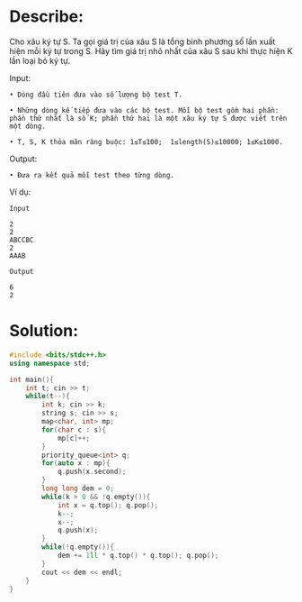 # Describe: 

Cho xâu ký tự S. Ta gọi giá trị của xâu S là tổng bình phương số lần xuất hiện mỗi ký tự trong S. Hãy tìm giá trị nhỏ nhất của xâu S sau khi thực hiện K lần loại bỏ ký tự.

Input:

    • Dòng đầu tiên đưa vào số lượng bộ test T.

    • Những dòng kế tiếp đưa vào các bộ test. Mỗi bộ test gồm hai phần: phần thứ nhất là số K; phần thứ hai là một xâu ký tự S được viết trên một dòng.

    • T, S, K thỏa mãn ràng buộc: 1≤T≤100;  1≤length(S)≤10000; 1≤K≤1000.

Output:

    • Đưa ra kết quả mỗi test theo từng dòng.

Ví dụ:

```text
Input

2
2
ABCCBC
2
AAAB
```

```text
Output

6
2
```

# Solution:

```C++
#include <bits/stdc++.h>
using namespace std;

int main(){
    int t; cin >> t;
    while(t--){
        int k; cin >> k;
        string s; cin >> s;
        map<char, int> mp;
        for(char c : s){
            mp[c]++;
        }
        priority_queue<int> q;
        for(auto x : mp){
            q.push(x.second);
        }
        long long dem = 0;
        while(k > 0 && !q.empty()){
            int x = q.top(); q.pop();
            k--;
            x--;
            q.push(x);
        }
        while(!q.empty()){
            dem += 1ll * q.top() * q.top(); q.pop();
        }
        cout << dem << endl;
    }
}
```
